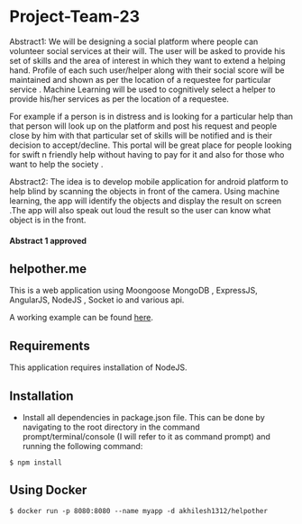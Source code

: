 # Project-Team-23

Abstract1: 
We will be designing a social platform where people can volunteer social services at their will. The user will be asked to provide his set of skills and the area of interest in which they want to extend a helping hand. Profile of each  such user/helper along with their social score will be maintained and shown as per the location of a requestee for particular service .
Machine Learning will be used to cognitively select a helper to provide his/her services as per the location of a requestee.

For example if a person is in distress and is looking for a particular help than that person will look up on the platform and post his request and people close by him with that particular set of skills will be notified and is their decision to accept/decline. 
This portal will be great place for people looking for swift n friendly help without having to pay for it  and also for those who  want to help the society .

Abstract2:
The idea is to develop mobile application for android platform to help blind by  scanning the objects in front of the camera. Using machine learning, the app will identify the objects and display the result on screen .The app will also speak out loud the result so the user can know what object is in the front. 


#### Abstract 1 approved


## helpother.me

This is a web application  using Moongoose MongoDB , ExpressJS, AngularJS, NodeJS , Socket io and various api.

A working example can be found [here](helpother.me).

## Requirements

This application requires installation of NodeJS.


## Installation

- Install all dependencies in package.json file. This can be done by navigating to the root directory in the command prompt/terminal/console (I will refer to it as command prompt) and running the following command:

```
$ npm install
```
##  Using Docker 

```
$ docker run -p 8080:8080 --name myapp -d akhilesh1312/helpother
```

